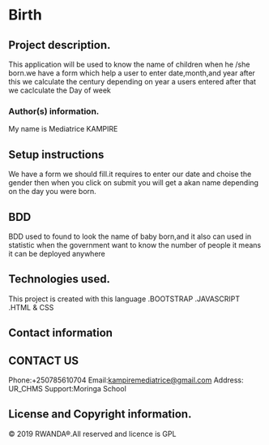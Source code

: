 # Birth
## Project description.
This application will be used to know the name of children when he /she born.we have a form which help a user to enter date,month,and year after this we calculate the century depending on year a users entered after that we caclculate the Day of week
### Author(s) information.
My name is Mediatrice KAMPIRE
## Setup instructions
We have a form we should fill.it requires to enter our date and choise the gender then when you click on submit you will get a akan name depending on the day you were born.
## BDD
BDD used to found to look the name of baby born,and it  also can  used in statistic when the government want to know the number of people it means it can be deployed anywhere
## Technologies used.
This project is created with this language
.BOOTSTRAP
.JAVASCRIPT
.HTML & CSS
## Contact information
CONTACT US
-----------
Phone:+250785610704
Email:kampiremediatrice@gmail.com
Address: UR_CHMS
Support:Moringa School
## License and Copyright information.
© 2019 RWANDA®.All reserved and licence is GPL
